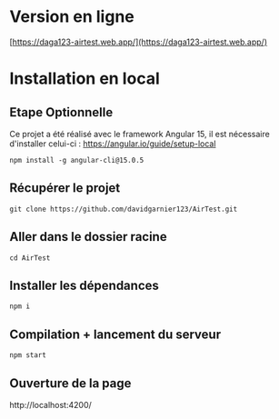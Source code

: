 # Version en ligne
[https://daga123-airtest.web.app/](https://daga123-airtest.web.app/)
# Installation en local
## Etape Optionnelle
Ce projet a été réalisé avec le framework Angular 15, il est nécessaire d'installer celui-ci : https://angular.io/guide/setup-local
```
npm install -g angular-cli@15.0.5
```

## Récupérer le projet
```
git clone https://github.com/davidgarnier123/AirTest.git
```
## Aller dans le dossier racine
```
cd AirTest
```
## Installer les dépendances
```
npm i
```
## Compilation + lancement du serveur
```
npm start
```
## Ouverture de la page

http://localhost:4200/

